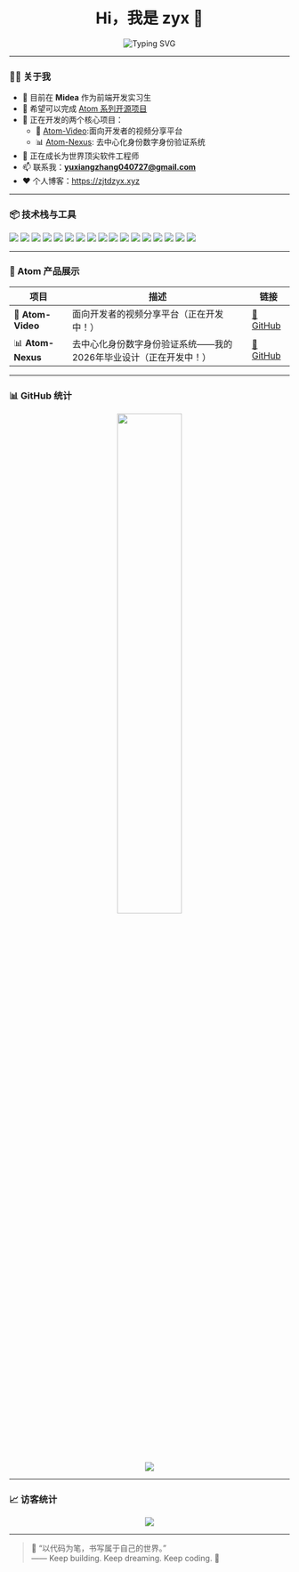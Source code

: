 <h1 align="center">Hi，我是 zyx 👋</h1>

<p align="center">
  <img src="https://readme-typing-svg.demolab.com?font=Fira+Code&size=24&duration=3000&pause=1000&center=true&width=435&lines=前端开发工程师🚀;Atom 项目发起人👑;正在实习于Midea🏢;热爱开源 ❤️;全栈成长中🔥" alt="Typing SVG" />
</p>

---

### 🧑‍💻 关于我

- 💼 目前在 **Midea** 作为前端开发实习生  
- 🧠 希望可以完成 [Atom 系列开源项目](#atom-产品展示)  
- 🚀 正在开发的两个核心项目：
  - 🎥 [Atom-Video](https://github.com/FightingTrip/atom-video):面向开发者的视频分享平台
  - 📊 [Atom-Nexus](https://github.com/zjtdzyx/atom-nexus): 去中心化身份数字身份验证系统
- 🌱 正在成长为世界顶尖软件工程师  
- 📫 联系我：**yuxiangzhang040727@gmail.com**
- ❤️ 个人博客：https://zjtdzyx.xyz

---

### 📦 技术栈与工具

<!-- 技术栈横向徽章静态展示，兼容 GitHub 个人主页 -->
<p align="left">
  <img src="https://img.shields.io/badge/Vue-35495E?style=for-the-badge&logo=vue.js&logoColor=4FC08D" />
  <img src="https://img.shields.io/badge/React-20232A?style=for-the-badge&logo=react&logoColor=61DAFB" />
  <img src="https://img.shields.io/badge/Next.js-000000?style=for-the-badge&logo=vercel&logoColor=white" />
  <img src="https://img.shields.io/badge/TS-007ACC?style=for-the-badge&logo=typescript" />
  <img src="https://img.shields.io/badge/less-1D365D?style=for-the-badge&logo=less&logoColor=white" />
  <img src="https://img.shields.io/badge/sass-CC6699?style=for-the-badge&logo=sass&logoColor=white" />
  <img src="https://img.shields.io/badge/UnoCSS-333333?style=for-the-badge&logo=unocss&logoColor=white" />
  <img src="https://img.shields.io/badge/TailwindCSS-38B2AC?style=for-the-badge&logo=tailwind-css" />
  <img src="https://img.shields.io/badge/Node.js-339933?style=for-the-badge&logo=nodedotjs&logoColor=white" />
  <img src="https://img.shields.io/badge/Express.js-000000?style=for-the-badge&logo=express" />
  <img src="https://img.shields.io/badge/NestJS-E0234E?style=for-the-badge&logo=nestjs&logoColor=white" />
  <img src="https://img.shields.io/badge/PostgreSQL-336791?style=for-the-badge&logo=postgresql" />
  <img src="https://img.shields.io/badge/Redis-DC382D?style=for-the-badge&logo=redis" />
  <img src="https://img.shields.io/badge/Webpack-8DD6F9?style=for-the-badge&logo=webpack&logoColor=white" />
  <img src="https://img.shields.io/badge/Vite-646CFF?style=for-the-badge&logo=vite" />
  <img src="https://img.shields.io/badge/Docker-2496ED?style=for-the-badge&logo=docker" />
  <img src="https://img.shields.io/badge/GitHub_Actions-2088FF?style=for-the-badge&logo=github-actions" />
</p>

---

### 🚀 Atom 产品展示

| 项目 | 描述 | 链接 |
|------|------|------|
| 🎥 **Atom-Video** | 面向开发者的视频分享平台（正在开发中！） | [🔗 GitHub](https://github.com/FightingTrip/atom-video) |
| 📊 **Atom-Nexus** | 去中心化身份数字身份验证系统——我的2026年毕业设计（正在开发中！） | [🔗 GitHub](https://github.com/zjtdzyx/atom-nexus) |

---

### 📊 GitHub 统计

<p align="center">
  <img src="https://github-readme-stats.vercel.app/api?username=zjtdzyx&show_icons=true&theme=radical" width="48%" />
</p>

<p align="center">
  <img src="https://github-readme-activity-graph.vercel.app/graph?username=zjtdzyx&theme=react-dark" />
</p>

---

### 📈 访客统计

<p align="center">
  <img src="https://komarev.com/ghpvc/?username=zjtdzyx&style=flat-square&color=blue" />
</p>

---

> 💬 “以代码为笔，书写属于自己的世界。”  
> —— Keep building. Keep dreaming. Keep coding. 🚀

